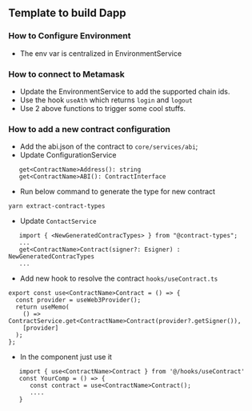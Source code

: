 ## Template to build Dapp

### How to Configure Environment

- The env var is centralized in EnvironmentService

### How to connect to Metamask
- Update the EnvironmentService to add the supported chain ids.
- Use the hook `useAth` which returns `login` and `logout`
- Use 2 above functions to trigger some cool stuffs.

### How to add a new contract configuration

- Add the abi.json of the contract to `core/services/abi`;
- Update ConfigurationService 
```
   get<ContractName>Address(): string
   get<ContractName>ABI(): ContractInterface
```

- Run below command to generate the type for new contract
```
yarn extract-contract-types
```


- Update `ContactService`
```
   import { <NewGeneratedContracTypes> } from "@contract-types";
   ...
   get<ContractName>Contract(signer?: Esigner) : NewGeneratedContracTypes
   ...
```

  - Add new hook to resolve the contract  `hooks/useContract.ts`

```
export const use<ContractName>Contract = () => {
  const provider = useWeb3Provider();
  return useMemo(
    () => ContractService.get<ContractName>Contract(provider?.getSigner()),
    [provider]
  );
};
```


- In the component just use it
```
   import { use<ContractName>Contract } from '@/hooks/useContract'
   const YourComp = () => {
      const contract = use<ContractName>Contract();
      ....
   }
```

